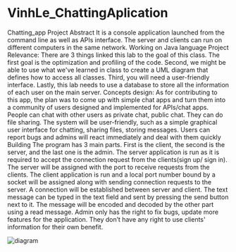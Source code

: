 # VinhLe_ChattingAplication
Chatting_app
Project Abstract
It is a console application launched from the command line as well as APIs interface. The server and clients can run on different computers in the same network. Working on Java language
Project Relevance:  There are 3 things linked this lab to the goal of this class. The first goal is the optimization and profiling of the code. Second, we might be able to use what we've learned in class to create a UML diagram that defines how to access all classes. Third, you will need a user-friendly interface.  Lastly, this lab needs to use a database to store all the information of each user on the main server.
Concepts design:
As for contributing to this app, the plan was to come up with simple chat apps and turn them into a community of users designed and implemented for APIs/chat apps. People can chat with other users as private chat, public chat. They can do file sharing. The system will be user-friendly, such as a simple graphical user interface for chatting, sharing files, storing messages. Users can report bugs and admins will react immediately and deal with them quickly
Building
The program has 3 main parts. First is the client, the second is the server, and the last one is the admin. The server application is run as it is required to accept the connection request from the clients(sign up/ sign in). The server will be assigned with the port to receive requests from the clients. The client application is run and a local port number bound by a socket will be assigned along with sending connection requests to the server. A connection will be established between server and client. The text message can be typed in the text field and sent by pressing the send button next to it. The message will be encoded and decoded by the other part using a read message. Admin only has the right to fix bugs, update more features for the application. They don’t have any right to use clients' information for their own benefit.


![diagram](https://user-images.githubusercontent.com/77693627/134155101-aa633d01-6d7d-47ea-9cdc-cf8fbde1c898.PNG)
